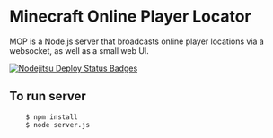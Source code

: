 Minecraft Online Player Locator
===============================

MOP is a Node.js server that broadcasts online player locations via a websocket, as well as a small web UI.

[![Nodejitsu Deploy Status Badges](https://webhooks.nodejitsu.com/vokalinteractive/Minecraft-online-player-list.png)](https://webops.nodejitsu.com#scottwferg/webhooks)

## To run server
        $ npm install
        $ node server.js
